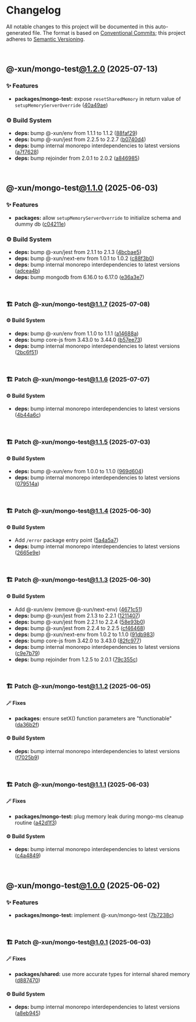 # Changelog

All notable changes to this project will be documented in this auto-generated
file. The format is based on [Conventional Commits][1];
this project adheres to [Semantic Versioning][2].

<br />

## @-xun/mongo-test[@1.2.0][3] (2025-07-13)

### ✨ Features

- **packages/mongo-test:** expose `resetSharedMemory` in return value of `setupMemoryServerOverride` ([40a49ae][4])

### ⚙️ Build System

- **deps:** bump @-xun/env from 1.1.1 to 1.1.2 ([88faf29][5])
- **deps:** bump @-xun/jest from 2.2.5 to 2.2.7 ([b0740d4][6])
- **deps:** bump internal monorepo interdependencies to latest versions ([a7f7628][7])
- **deps:** bump rejoinder from 2.0.1 to 2.0.2 ([a846985][8])

<br />

## @-xun/mongo-test[@1.1.0][9] (2025-06-03)

### ✨ Features

- **packages:** allow `setupMemoryServerOverride` to initialize schema and dummy db ([c04211e][10])

### ⚙️ Build System

- **deps:** bump @-xun/jest from 2.1.1 to 2.1.3 ([4bcbae5][11])
- **deps:** bump @-xun/next-env from 1.0.1 to 1.0.2 ([c88f3b0][12])
- **deps:** bump internal monorepo interdependencies to latest versions ([adcea4b][13])
- **deps:** bump mongodb from 6.16.0 to 6.17.0 ([e36a3e7][14])

<br />

### 🏗️ Patch @-xun/mongo-test[@1.1.7][15] (2025-07-08)

#### ⚙️ Build System

- **deps:** bump @-xun/env from 1.1.0 to 1.1.1 ([a14688a][16])
- **deps:** bump core-js from 3.43.0 to 3.44.0 ([b57ee73][17])
- **deps:** bump internal monorepo interdependencies to latest versions ([2bc6f51][18])

<br />

### 🏗️ Patch @-xun/mongo-test[@1.1.6][19] (2025-07-07)

#### ⚙️ Build System

- **deps:** bump internal monorepo interdependencies to latest versions ([4b44a6c][20])

<br />

### 🏗️ Patch @-xun/mongo-test[@1.1.5][21] (2025-07-03)

#### ⚙️ Build System

- **deps:** bump @-xun/env from 1.0.0 to 1.1.0 ([969d604][22])
- **deps:** bump internal monorepo interdependencies to latest versions ([079514a][23])

<br />

### 🏗️ Patch @-xun/mongo-test[@1.1.4][24] (2025-06-30)

#### ⚙️ Build System

- Add `/error` package entry point ([5a4a5a7][25])
- **deps:** bump internal monorepo interdependencies to latest versions ([2665e9e][26])

<br />

### 🏗️ Patch @-xun/mongo-test[@1.1.3][27] (2025-06-30)

#### ⚙️ Build System

- Add @-xun/env (remove @-xun/next-env) ([4671c51][28])
- **deps:** bump @-xun/jest from 2.1.3 to 2.2.1 ([1211407][29])
- **deps:** bump @-xun/jest from 2.2.1 to 2.2.4 ([58e93b0][30])
- **deps:** bump @-xun/jest from 2.2.4 to 2.2.5 ([cf46468][31])
- **deps:** bump @-xun/next-env from 1.0.2 to 1.1.0 ([91db983][32])
- **deps:** bump core-js from 3.42.0 to 3.43.0 ([82fc977][33])
- **deps:** bump internal monorepo interdependencies to latest versions ([c9e7b79][34])
- **deps:** bump rejoinder from 1.2.5 to 2.0.1 ([79c355c][35])

<br />

### 🏗️ Patch @-xun/mongo-test[@1.1.2][36] (2025-06-05)

#### 🪄 Fixes

- **packages:** ensure setX() function parameters are "functionable" ([da36b2f][37])

#### ⚙️ Build System

- **deps:** bump internal monorepo interdependencies to latest versions ([f7025b9][38])

<br />

### 🏗️ Patch @-xun/mongo-test[@1.1.1][39] (2025-06-03)

#### 🪄 Fixes

- **packages/mongo-test:** plug memory leak during mongo-ms cleanup routine ([a42d1f3][40])

#### ⚙️ Build System

- **deps:** bump internal monorepo interdependencies to latest versions ([c4a4849][41])

<br />

## @-xun/mongo-test[@1.0.0][42] (2025-06-02)

### ✨ Features

- **packages/mongo-test:** implement @-xun/mongo-test ([7b7238c][43])

<br />

### 🏗️ Patch @-xun/mongo-test[@1.0.1][44] (2025-06-03)

#### 🪄 Fixes

- **packages/shared:** use more accurate types for internal shared memory ([d887470][45])

#### ⚙️ Build System

- **deps:** bump internal monorepo interdependencies to latest versions ([a8eb945][46])

[1]: https://conventionalcommits.org
[2]: https://semver.org
[3]: https://github.com/Xunnamius/mongo-utils/compare/@-xun/mongo-test@1.1.7...@-xun/mongo-test@1.2.0
[4]: https://github.com/Xunnamius/mongo-utils/commit/40a49ae68f7b595d1d0d315eb673c0ca84015b58
[5]: https://github.com/Xunnamius/mongo-utils/commit/88faf297750fcb8ce06e3045231c28af44e62cf8
[6]: https://github.com/Xunnamius/mongo-utils/commit/b0740d43593ff1892a3a624c497acce3bf3297a9
[7]: https://github.com/Xunnamius/mongo-utils/commit/a7f762885434aa965e58dfc1af4a47d55cf0ce63
[8]: https://github.com/Xunnamius/mongo-utils/commit/a8469859ae9f57daa447a285037effed20c7cced
[9]: https://github.com/Xunnamius/mongo-utils/compare/@-xun/mongo-test@1.0.1...@-xun/mongo-test@1.1.0
[10]: https://github.com/Xunnamius/mongo-utils/commit/c04211e3ff9f2d1a4c7292b600a0f079f7e77b3b
[11]: https://github.com/Xunnamius/mongo-utils/commit/4bcbae5c6f7de13e3f4f2460bb13f253600b200f
[12]: https://github.com/Xunnamius/mongo-utils/commit/c88f3b0ed64868a6f49bce55cc755bfcc2c2a2f9
[13]: https://github.com/Xunnamius/mongo-utils/commit/adcea4b279e5bbf21b37d855ee502f1f635668d3
[14]: https://github.com/Xunnamius/mongo-utils/commit/e36a3e74258b21b72f3efea7ae717693958d19b7
[15]: https://github.com/Xunnamius/mongo-utils/compare/@-xun/mongo-test@1.1.6...@-xun/mongo-test@1.1.7
[16]: https://github.com/Xunnamius/mongo-utils/commit/a14688a357d9c3a864c9c3e99bd46c85675e6895
[17]: https://github.com/Xunnamius/mongo-utils/commit/b57ee73e16fa727a552c196a26560f0861b8a985
[18]: https://github.com/Xunnamius/mongo-utils/commit/2bc6f51f9f2b664299324bf7103f7035a2275eb2
[19]: https://github.com/Xunnamius/mongo-utils/compare/@-xun/mongo-test@1.1.5...@-xun/mongo-test@1.1.6
[20]: https://github.com/Xunnamius/mongo-utils/commit/4b44a6c56354073996bd062259926a167850dc5d
[21]: https://github.com/Xunnamius/mongo-utils/compare/@-xun/mongo-test@1.1.4...@-xun/mongo-test@1.1.5
[22]: https://github.com/Xunnamius/mongo-utils/commit/969d60411652ab8060415009be92c4fb51e51ffd
[23]: https://github.com/Xunnamius/mongo-utils/commit/079514a535ffbde4b4bfc6873c427a90ebf61557
[24]: https://github.com/Xunnamius/mongo-utils/compare/@-xun/mongo-test@1.1.3...@-xun/mongo-test@1.1.4
[25]: https://github.com/Xunnamius/mongo-utils/commit/5a4a5a72ee127a824372b4175e7a7f6ab5a03af4
[26]: https://github.com/Xunnamius/mongo-utils/commit/2665e9e2d66d6b3f49c5eff1ec1cdf6b20d4cfaf
[27]: https://github.com/Xunnamius/mongo-utils/compare/@-xun/mongo-test@1.1.2...@-xun/mongo-test@1.1.3
[28]: https://github.com/Xunnamius/mongo-utils/commit/4671c51e0b154b368b76cc65445cc8fa8f242dc2
[29]: https://github.com/Xunnamius/mongo-utils/commit/12114076b58467a9e360a692c8811812cf5b46ad
[30]: https://github.com/Xunnamius/mongo-utils/commit/58e93b0aedb278b009c185e5dfc9f32cf0972085
[31]: https://github.com/Xunnamius/mongo-utils/commit/cf464682a7b2394e2d23fc6c57a72c5c79e30efa
[32]: https://github.com/Xunnamius/mongo-utils/commit/91db983263466271b376021bb471d5b5c293b2df
[33]: https://github.com/Xunnamius/mongo-utils/commit/82fc97790fe3d2599e1333238e77fc915e7e4f29
[34]: https://github.com/Xunnamius/mongo-utils/commit/c9e7b791fd5fa7823d6028e840bcef44b12978f0
[35]: https://github.com/Xunnamius/mongo-utils/commit/79c355ce1906b7d7de63413f997423e40c7d9b43
[36]: https://github.com/Xunnamius/mongo-utils/compare/@-xun/mongo-test@1.1.1...@-xun/mongo-test@1.1.2
[37]: https://github.com/Xunnamius/mongo-utils/commit/da36b2f7ed743ec7d8e66e842457ff4af33ae36e
[38]: https://github.com/Xunnamius/mongo-utils/commit/f7025b96096fa3c28f6709dbefc9663807f406dd
[39]: https://github.com/Xunnamius/mongo-utils/compare/@-xun/mongo-test@1.1.0...@-xun/mongo-test@1.1.1
[40]: https://github.com/Xunnamius/mongo-utils/commit/a42d1f3bf6df8ecad890c565a46f81f53a45682a
[41]: https://github.com/Xunnamius/mongo-utils/commit/c4a48495d2d01da20245757303c3130ffe912d9a
[42]: https://github.com/Xunnamius/mongo-utils/compare/7b7238ccb96b3e04fca5f7608ea8476890bbb153...@-xun/mongo-test@1.0.0
[43]: https://github.com/Xunnamius/mongo-utils/commit/7b7238ccb96b3e04fca5f7608ea8476890bbb153
[44]: https://github.com/Xunnamius/mongo-utils/compare/@-xun/mongo-test@1.0.0...@-xun/mongo-test@1.0.1
[45]: https://github.com/Xunnamius/mongo-utils/commit/d887470e11c12850d2375d4c5c93bcc22682bb96
[46]: https://github.com/Xunnamius/mongo-utils/commit/a8eb945b56abca416084448e2d151aef93b9c677

